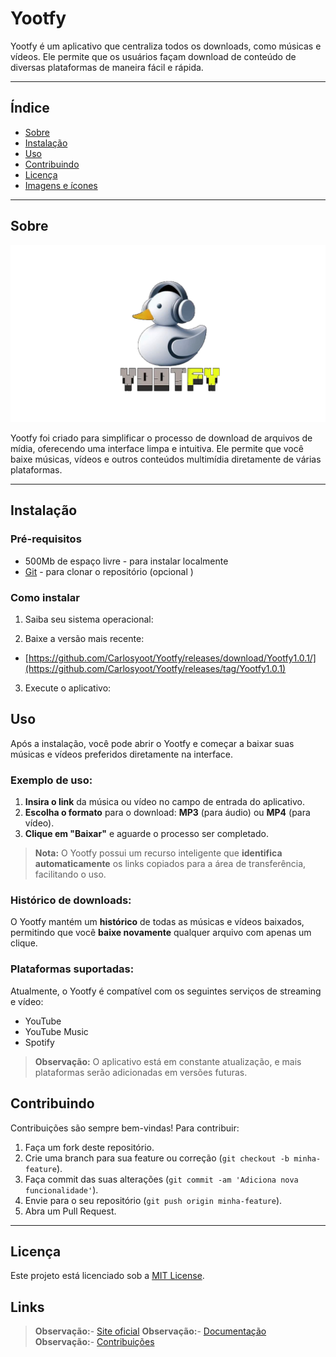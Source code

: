 # Yootfy

Yootfy é um aplicativo que centraliza todos os downloads, como músicas e vídeos. Ele permite que os usuários façam download de conteúdo de diversas plataformas de maneira fácil e rápida.

---

## Índice

- [Sobre](#sobre)
- [Instalação](#instalação)
- [Uso](#uso)
- [Contribuindo](#contribuindo)
- [Licença](#licença)
- [Imagens e ícones](#imagens-e-ícones)

---

## Sobre

![Logo Yootfy](./images/logo.png)
  
Yootfy foi criado para simplificar o processo de download de arquivos de mídia, oferecendo uma interface limpa e intuitiva. Ele permite que você baixe músicas, vídeos e outros conteúdos multimídia diretamente de várias plataformas.



---

## Instalação

### Pré-requisitos

- 500Mb de espaço livre - para instalar localmente
- [Git](https://git-scm.com/) - para clonar o repositório (opcional )

### Como instalar

1. Saiba seu sistema operacional:


2. Baixe a versão mais recente:
- [https://github.com/Carlosyoot/Yootfy/releases/download/Yootfy1.0.1/](https://github.com/Carlosyoot/Yootfy/releases/tag/Yootfy1.0.1)


3. Execute o aplicativo:


## Uso

Após a instalação, você pode abrir o Yootfy e começar a baixar suas músicas e vídeos preferidos diretamente na interface.

### Exemplo de uso:

1. **Insira o link** da música ou vídeo no campo de entrada do aplicativo.
2. **Escolha o formato** para o download: **MP3** (para áudio) ou **MP4** (para vídeo).
3. **Clique em "Baixar"** e aguarde o processo ser completado.

> **Nota:** O Yootfy possui um recurso inteligente que **identifica automaticamente** os links copiados para a área de transferência, facilitando o uso.

### Histórico de downloads:

O Yootfy mantém um **histórico** de todas as músicas e vídeos baixados, permitindo que você **baixe novamente** qualquer arquivo com apenas um clique.

### Plataformas suportadas:

Atualmente, o Yootfy é compatível com os seguintes serviços de streaming e vídeo:

- YouTube
- YouTube Music
- Spotify

> **Observação:** O aplicativo está em constante atualização, e mais plataformas serão adicionadas em versões futuras.
## Contribuindo

Contribuições são sempre bem-vindas! Para contribuir:

1. Faça um fork deste repositório.
2. Crie uma branch para sua feature ou correção (`git checkout -b minha-feature`).
3. Faça commit das suas alterações (`git commit -am 'Adiciona nova funcionalidade'`).
4. Envie para o seu repositório (`git push origin minha-feature`).
5. Abra um Pull Request.

---

## Licença

Este projeto está licenciado sob a [MIT License](LICENSE).



## Links

> **Observação:**- [Site oficial](https://www.yootfy.com)
> **Observação:**- [Documentação](https://www.yootfy.com/docs)
> **Observação:**- [Contribuições](https://github.com/seu-usuario/yootfy/pulls)

